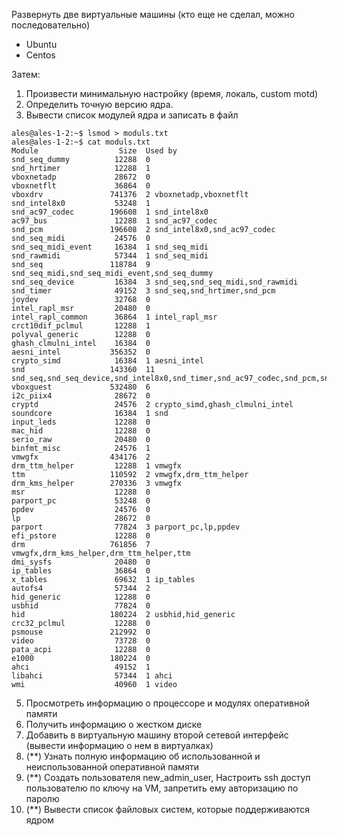 Развернуть две виртуальные машины (кто еще не сделал, можно последовательно)
- Ubuntu
- Centos

Затем:
1. Произвести минимальную настройку (время, локаль, custom motd)
2. Определить точную версию ядра.
3. Вывести список модулей ядра и записать в файл

```
ales@ales-1-2:~$ lsmod > moduls.txt
ales@ales-1-2:~$ cat moduls.txt
Module                  Size  Used by
snd_seq_dummy          12288  0
snd_hrtimer            12288  1
vboxnetadp             28672  0
vboxnetflt             36864  0
vboxdrv               741376  2 vboxnetadp,vboxnetflt
snd_intel8x0           53248  1
snd_ac97_codec        196608  1 snd_intel8x0
ac97_bus               12288  1 snd_ac97_codec
snd_pcm               196608  2 snd_intel8x0,snd_ac97_codec
snd_seq_midi           24576  0
snd_seq_midi_event     16384  1 snd_seq_midi
snd_rawmidi            57344  1 snd_seq_midi
snd_seq               118784  9 snd_seq_midi,snd_seq_midi_event,snd_seq_dummy
snd_seq_device         16384  3 snd_seq,snd_seq_midi,snd_rawmidi
snd_timer              49152  3 snd_seq,snd_hrtimer,snd_pcm
joydev                 32768  0
intel_rapl_msr         20480  0
intel_rapl_common      36864  1 intel_rapl_msr
crct10dif_pclmul       12288  1
polyval_generic        12288  0
ghash_clmulni_intel    16384  0
aesni_intel           356352  0
crypto_simd            16384  1 aesni_intel
snd                   143360  11 snd_seq,snd_seq_device,snd_intel8x0,snd_timer,snd_ac97_codec,snd_pcm,snd_rawmidi
vboxguest             532480  6
i2c_piix4              28672  0
cryptd                 24576  2 crypto_simd,ghash_clmulni_intel
soundcore              16384  1 snd
input_leds             12288  0
mac_hid                12288  0
serio_raw              20480  0
binfmt_misc            24576  1
vmwgfx                434176  2
drm_ttm_helper         12288  1 vmwgfx
ttm                   110592  2 vmwgfx,drm_ttm_helper
drm_kms_helper        270336  3 vmwgfx
msr                    12288  0
parport_pc             53248  0
ppdev                  24576  0
lp                     28672  0
parport                77824  3 parport_pc,lp,ppdev
efi_pstore             12288  0
drm                   761856  7 vmwgfx,drm_kms_helper,drm_ttm_helper,ttm
dmi_sysfs              20480  0
ip_tables              36864  0
x_tables               69632  1 ip_tables
autofs4                57344  2
hid_generic            12288  0
usbhid                 77824  0
hid                   180224  2 usbhid,hid_generic
crc32_pclmul           12288  0
psmouse               212992  0
video                  73728  0
pata_acpi              12288  0
e1000                 180224  0
ahci                   49152  1
libahci                57344  1 ahci
wmi                    40960  1 video
```     
5. Просмотреть информацию о процессоре и модулях оперативной памяти
6. Получить информацию о жестком диске
7. Добавить в виртуальную машину второй сетевой интерфейс (вывести информацию о нем в виртуалках)
8. (**) Узнать полную информацию об использованной и неиспользованной оперативной памяти
9. (**) Создать пользователя new_admin_user, Настроить ssh доступ пользователю по ключу на VM, запретить ему авторизацию по паролю
10. (**) Вывести список файловых систем, которые поддерживаются ядром
